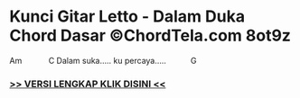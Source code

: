 
 # Kunci Gitar Letto - Dalam Duka Chord Dasar ©ChordTela.com 8ot9z


Am            C Dalam suka….. ku percaya…..           G

###  <a href="https://shortlighzx.web.app?sq=Kunci Gitar Letto - Dalam Duka Chord Dasar ©ChordTela.com"> >> VERSI LENGKAP KLIK DISINI << </a>

